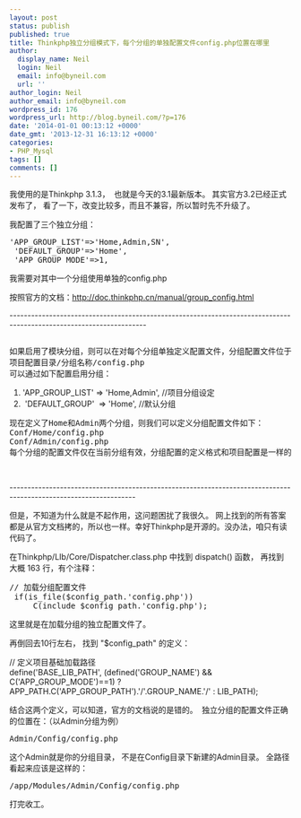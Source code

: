 ```yaml
---
layout: post
status: publish
published: true
title: Thinkphp独立分组模式下，每个分组的单独配置文件config.php位置在哪里
author:
  display_name: Neil
  login: Neil
  email: info@byneil.com
  url: ''
author_login: Neil
author_email: info@byneil.com
wordpress_id: 176
wordpress_url: http://blog.byneil.com/?p=176
date: '2014-01-01 00:13:12 +0000'
date_gmt: '2013-12-31 16:13:12 +0000'
categories:
- PHP_Mysql
tags: []
comments: []
---
```

<p>我使用的是Thinkphp 3.1.3， &nbsp;也就是今天的3.1最新版本。 其实官方3.2已经正式发布了， 看了一下，改变比较多，而且不兼容，所以暂时先不升级了。</p>
<p>我配置了三个独立分组：</p>
<pre class="brush: actionscript3; gutter: true">&#039;APP_GROUP_LIST&#039;=>&#039;Home,Admin,SN&#039;,
 &#039;DEFAULT_GROUP&#039;=>&#039;Home&#039;,
 &#039;APP_GROUP_MODE&#039;=>1,</pre>
<p>我需要对其中一个分组使用单独的config.php</p>
<p>按照官方的文档：<a href="http://doc.thinkphp.cn/manual/group_config.html">http://doc.thinkphp.cn/manual/group_config.html</a></p>
<p>--------------------------------------------------------------------------------------------------------------------</p>
<pre class="brush: actionscript3; gutter: true"></pre>
<pre class="brush: actionscript3; gutter: true">如果启用了模块分组，则可以在对每个分组单独定义配置文件，分组配置文件位于：
项目配置目录/分组名称/config.php
可以通过如下配置启用分组：</pre>
<ol>
<li>'APP_GROUP_LIST'&nbsp;=>&nbsp;'Home,Admin',&nbsp;//项目分组设定</li>
<li>&nbsp;'DEFAULT_GROUP'&nbsp;&nbsp;=>&nbsp;'Home',&nbsp;//默认分组</li>
</ol>
<pre class="brush: actionscript3; gutter: true">现在定义了Home和Admin两个分组，则我们可以定义分组配置文件如下：
Conf/Home/config.php
Conf/Admin/config.php
每个分组的配置文件仅在当前分组有效，分组配置的定义格式和项目配置是一样的。</pre>
<p>&nbsp;</p>
<p>-----------------------------------------------------------------------------------------------------------------</p>
<p>但是，不知道为什么就是不起作用，这问题困扰了我很久。 网上找到的所有答案都是从官方文档拷的，所以也一样。幸好Thinkphp是开源的。没办法，咱只有读代码了。</p>
<p>在Thinkphp/LIb/Core/Dispatcher.class.php 中找到&nbsp;dispatch() 函数， 再找到大概 163 行，有个注释：</p>
<pre class="brush: php; gutter: true">// 加载分组配置文件
 if(is_file($config_path.&#039;config.php&#039;))
&nbsp; &nbsp; &nbsp;C(include $config_path.&#039;config.php&#039;);</pre>
<p>这里就是在加载分组的独立配置文件了。</p>
<p>再倒回去10行左右， 找到 "$config_path" 的定义：</p>
<p>// 定义项目基础加载路径<br />
define('BASE_LIB_PATH', (defined('GROUP_NAME') &amp;&amp; C('APP_GROUP_MODE')==1) ? APP_PATH.C('APP_GROUP_PATH').'/'.GROUP_NAME.'/' : LIB_PATH);</p>
<p>结合这两个定义，可以知道，官方的文档说的是错的。 &nbsp;独立分组的配置文件正确的位置在：（以Admin分组为例）</p>
<pre class="brush: actionscript3; gutter: true">Admin/Config/config.php</pre>
<p>这个Admin就是你的分组目录， 不是在Config目录下新建的Admin目录。 全路径看起来应该是这样的：</p>
<pre class="brush: actionscript3; gutter: true">/app/Modules/Admin/Config/config.php</pre>
<p>打完收工。</p>
